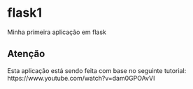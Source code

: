 # flask1
Minha primeira aplicação em flask

<h2>Atenção</h2>
Esta aplicação está sendo feita com base no seguinte tutorial: https://www.youtube.com/watch?v=dam0GPOAvVI
